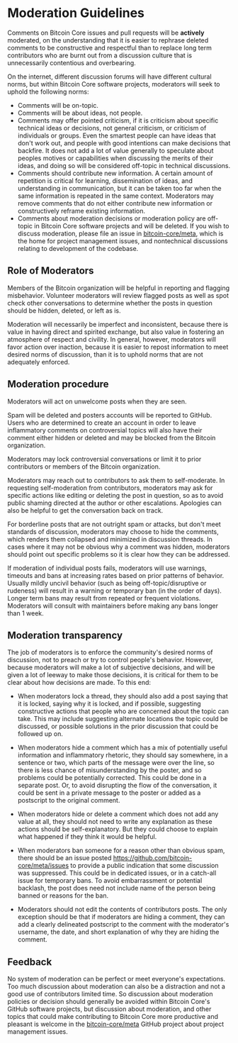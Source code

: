 # Moderation Guidelines

Comments on Bitcoin Core issues and pull requests will be **actively** moderated, on the understanding that it is easier to rephrase deleted comments to be constructive and respectful than to replace long term contributors who are burnt out from a discussion culture that is unnecessarily contentious and overbearing.

On the internet, different discussion forums will have different cultural norms, but within Bitcoin Core software projects, moderators will seek to uphold the following norms:

- Comments will be on-topic.
- Comments will be about ideas, not people.
- Comments may offer pointed criticism, if it is criticism about specific technical ideas or decisions, not general criticism, or criticism of individuals or groups. Even the smartest people can have ideas that don't work out, and people with good intentions can make decisions that backfire. It does not add a lot of value generally to speculate about peoples motives or capabilities when discussing the merits of their ideas, and doing so will be considered off-topic in technical discussions.
- Comments should contribute new information. A certain amount of repetition is critical for learning, dissemination of ideas, and understanding in communication, but it can be taken too far when the same information is repeated in the same context. Moderators may remove comments that do not either contribute new information or constructively reframe existing information.
- Comments about moderation decisions or moderation policy are off-topic in Bitcoin Core software projects and will be deleted. If you wish to discuss moderation, please file an issue in [bitcoin-core/meta](https://github.com/bitcoin-core/meta/issues/new), which is the home for project management issues, and nontechnical discussions relating to development of the codebase.

## Role of Moderators

Members of the Bitcoin organization will be helpful in reporting and flagging misbehavior. Volunteer moderators will review flagged posts as well as spot check other conversations to determine whether the posts in question should be hidden, deleted, or left as is.

Moderation will necessarily be imperfect and inconsistent, because there is value in having direct and spirited exchange, but also value in fostering an atmosphere of respect and civility. In general, however, moderators will favor action over inaction, because it is easier to repost information to meet desired norms of discussion, than it is to uphold norms that are not adequately enforced.

## Moderation procedure

Moderators will act on unwelcome posts when they are seen.

Spam will be deleted and posters accounts will be reported to GitHub. Users who are determined to create an account in order to leave inflammatory comments on controversial topics will also have their comment either hidden or deleted and may be blocked from the Bitcoin organization.

Moderators may lock controversial conversations or limit it to prior contributors or members of the Bitcoin organization.

Moderators may reach out to contributors to ask them to self-moderate. In requesting self-moderation from contributors, moderators may ask for specific actions like editing or deleting the post in question, so as to avoid public shaming directed at the author or other escalations. Apologies can also be helpful to get the conversation back on track.

For borderline posts that are not outright spam or attacks, but don't meet standards of discussion, moderators may choose to hide the comments, which renders them collapsed and minimized in discussion threads. In cases where it may not be obvious why a comment was hidden, moderators should point out specific problems so it is clear how they can be addressed.

If moderation of individual posts fails, moderators will use warnings, timeouts and bans at increasing rates based on prior patterns of behavior. Usually mildly uncivil behavior (such as being off-topic/disruptive or rudeness) will result in a warning or temporary ban (in the order of days). Longer term bans may result from repeated or frequent violations. Moderators will consult with maintainers before making any bans longer than 1 week.

## Moderation transparency

The job of moderators is to enforce the community's desired norms of discussion, not to preach or try to control people's behavior. However, because moderators will make a lot of subjective decisions, and will be given a lot of leeway to make those decisions, it is critical for them to be clear about how decisions are made. To this end:

- When moderators lock a thread, they should also add a post saying that it is locked, saying why it is locked, and if possible, suggesting constructive actions that people who are concerned about the topic can take. This may include suggesting alternate locations the topic could be discussed, or possible solutions in the prior discussion that could be followed up on.

- When moderators hide a comment which has a mix of potentially useful information and inflammatory rhetoric, they should say somewhere, in a sentence or two, which parts of the message were over the line, so there is less chance of misunderstanding by the poster, and so problems could be potentially corrected. This could be done in a separate post. Or, to avoid disrupting the flow of the conversation, it could be sent in a private message to the poster or added as a postscript to the original comment.

- When moderators hide or delete a comment which does not add any value at all, they should not need to write any explanation as these actions should be self-explanatory. But they could choose to explain what happened if they think it would be helpful.

- When moderators ban someone for a reason other than obvious spam, there should be an issue posted https://github.com/bitcoin-core/meta/issues to provide a public indication that some discussion was suppressed. This could be in dedicated issues, or in a catch-all issue for temporary bans. To avoid embarrassment or potential backlash, the post does need not include name of the person being banned or reasons for the ban.

- Moderators should not edit the contents of contributors posts. The only exception should be that if moderators are hiding a comment, they can add a clearly delineated postscript to the comment with the moderator's username, the date, and short explanation of why they are hiding the comment.

## Feedback

No system of moderation can be perfect or meet everyone's expectations. Too much discussion about moderation can also be a distraction and not a good use of contributors limited time. So discussion about moderation policies or decision should generally be avoided within Bitcoin Core's GitHub software projects, but discussion about moderation, and other topics that could make contributing to Bitcoin Core more productive and pleasant is welcome in the [bitcoin-core/meta](https://github.com/bitcoin-core/meta) GitHub project about project management issues.
